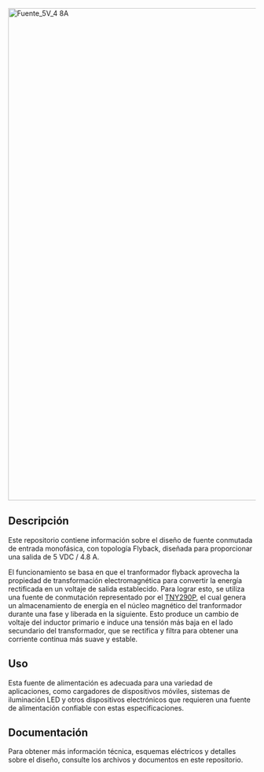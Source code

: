 
<img width="1000" alt="Fuente_5V_4 8A" src="https://github.com/AlanRavelo/Power_flyback_4.8A/assets/88397949/fb821288-8b77-4366-9bef-5bbf648218e7">


## Descripción

Este repositorio contiene información sobre el diseño de fuente conmutada de entrada monofásica, con topología Flyback, diseñada para proporcionar una salida de 5 VDC / 4.8 A.

El funcionamiento se basa en que el tranformador flyback aprovecha la propiedad de transformación electromagnética para convertir la energía rectificada en un voltaje de salida establecido. Para lograr esto, se utiliza una fuente de conmutación representado por el [TNY290P](https://www.power.com/sites/default/files/documents/tinyswitch-4_family_datasheetTW.pdf), el cual genera un almacenamiento de energía en el núcleo magnético del tranformador durante una fase y liberada en la siguiente. Esto produce un cambio de voltaje del inductor primario e induce una tensión más baja en el lado secundario del transformador, que se rectifica y filtra para obtener una corriente continua más suave y estable.
 
## Uso

Esta fuente de alimentación es adecuada para una variedad de aplicaciones, como cargadores de dispositivos móviles, sistemas de iluminación LED y otros dispositivos electrónicos que requieren una fuente de alimentación confiable con estas especificaciones.

## Documentación

Para obtener más información técnica, esquemas eléctricos y detalles sobre el diseño, consulte los archivos y documentos en este repositorio.
